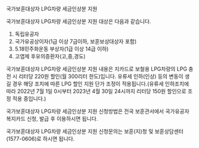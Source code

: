 국가보훈대상자 LPG차량 세금인상분 지원

국가보훈대상자 LPG차량 세금인상분 지원 대상은 다음과 같습니다.
1. 독립유공자
2. 국가유공상이자(1급 이상 7급이하, 보훈보상대상자 포함)
3. 5.18민주화운동 부상자(1급 이상 14급 이하)
4. 고엽제 후유의증환자(고,중,경도)

국가보훈대상자 LPG차량 세금인상분 지원 내용은 지카드로 보철용 LPG차량의 LPG 충전 시 리터당 220원 할인(월 300리터 한도)입니다. 유류세 인하(인상) 등의 변동이 생길 경우 해당 조치에 따른 LPG 할인 지원 단가 조정이 적용됩니다.(유류세 인하조치에 따라 2022년 7월 1일 0시부터 2023년 4월 30일 24시까지 리터당 150원 할인으로 조정 적용 중입니다.)

국가보훈대상자 LPG차량 세금인상분 지원 신청방법은 전국 보훈관서에서 국가유공자 복지카드 신청, 발급 후 이용하시면 됩니다.

국가보훈대상자 LPG차량 세금인상분 지원 신청문의는 보훈(지)청 및 보훈상담센터(1577-0606)로 하시면 됩니다.
